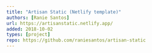 ```yaml
---
title: "Artisan Static (Netlify template)"
authors: [Ranie Santos]
url: https://artisanstatic.netlify.app/
added: 2018-10-02
types: [project]
repo: https://github.com/raniesantos/artisan-static
---
```

